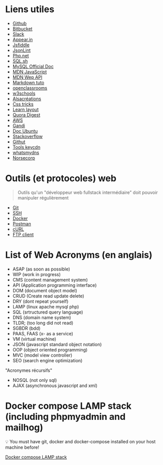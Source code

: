 # Liens utiles

- [Github](https://github.com)
- [Bitbucket](https://bitbucket.org)
- [Slack](https://slack.com)
- [Appear.in](https://appear.in)
- [Jsfiddle](https://jsfiddle.net)
- [JsonLint](https://jsonlint.com)
- [Php.net](http://www.php.net)
- [SQL.sh](http://sql.sh)
- [MySQL Official Doc](https://dev.mysql.com/doc/refman/5.7/en)
- [MDN JavaScript](https://developer.mozilla.org/fr/docs/Web/JavaScript)
- [MDN Wep API](https://developer.mozilla.org/fr/docs/Web/API)
- [Markdown tuto](http://www.markdowntutorial.com)
- [openclassrooms](https://openclassrooms.com)
- [w3schools](https://www.w3schools.com)
- [Alsacréations](https://www.alsacreations.com)
- [Css tricks](https://css-tricks.com)
- [Learn layout](http://fr.learnlayout.com)
- [Quora Digest](https://www.quora.com)
- [AWS](https://aws.amazon.com/fr/console)
- [Gandi](https://www.gandi.net)
- [Doc Ubuntu](https://doc.ubuntu-fr.org)
- [Stackoverflow](https://stackoverflow.com)
- [Githut](https://madnight.github.io/githut)
- [Tools keycdn](https://tools.keycdn.com)
- [whatsmydns](https://www.whatsmydns.net)
- [Norsecorp](http://map.norsecorp.com)


# Outils (et protocoles) web

> Outils qu'un "développeur web fullstack intermédiaire" doit pouvoir manipuler régulièrement

- [Git](https://git-scm.com)
- [SSH](https://doc.ubuntu-fr.org/ssh)
- [Docker](https://www.docker.com)
- [Postman](https://www.getpostman.com)
- [cURL](https://curl.haxx.se)
- [FTP client](https://filezilla-project.org)


# List of Web Acronyms (en anglais)

- ASAP (as soon as possible)
- WIP (work in progress)
- CMS (content management system)
- API (Application programming interface)
- DOM (document object model)
- CRUD (Create read update delete)
- DRY (dont repeat yourself)
- LAMP (linux apache mysql php)
- SQL (srtructured query language)
- DNS (domain name system)
- TLDR; (too long did not read)
- SGBDR (bdd)
- PAAS, FAAS (x- as a service)
- VM (virtual machine)
- JSON (javascript standard object notation)
- OOP (object oriented programming)
- MVC (model view controller)
- SEO (search engine optimization)

 "Acronymes récursifs"

 - NOSQL (not only sql)
 - AJAX (asynchronous javascript and xml)

# Docker compose LAMP stack (including phpmyadmin and mailhog)

:bulb: You must have git, docker and docker-compose installed on your host machine before!

[Docker compose LAMP stack](https://github.com/chisNaN/dc-webstack)
